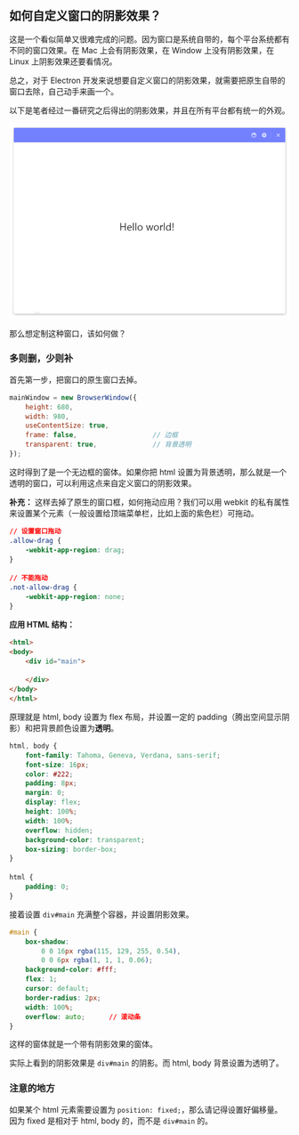 

## 如何自定义窗口的阴影效果？
这是一个看似简单又很难完成的问题。因为窗口是系统自带的，每个平台系统都有不同的窗口效果。在 Mac 上会有阴影效果，在 Window 上没有阴影效果，在 Linux 上阴影效果还要看情况。

总之，对于 Electron 开发来说想要自定义窗口的阴影效果，就需要把原生自带的窗口去除，自己动手来画一个。

以下是笔者经过一番研究之后得出的阴影效果，并且在所有平台都有统一的外观。

![](../resource/20171225091054.png)

那么想定制这种窗口，该如何做？

### 多则删，少则补
首先第一步，把窗口的原生窗口去掉。

```js
mainWindow = new BrowserWindow({
    height: 680,
    width: 980,
    useContentSize: true,
    frame: false,                   // 边框
    transparent: true,              // 背景透明
});
```

这时得到了是一个无边框的窗体。如果你把 html 设置为背景透明，那么就是一个透明的窗口，可以利用这点来自定义窗口的阴影效果。

**补充：**
这样去掉了原生的窗口框，如何拖动应用？我们可以用 webkit 的私有属性来设置某个元素（一般设置给顶端菜单栏，比如上面的紫色栏）可拖动。

```css
// 设置窗口拖动
.allow-drag {
    -webkit-app-region: drag;
}

// 不能拖动
.not-allow-drag {
    -webkit-app-region: none;
}
```

**应用 HTML 结构：**

```html
<html>
<body>
    <div id="main">

    </div>
</body>
</html>
```

原理就是 html, body 设置为 flex 布局，并设置一定的 padding（腾出空间显示阴影）和把背景颜色设置为**透明**。

```css
html, body {
    font-family: Tahoma, Geneva, Verdana, sans-serif;
    font-size: 16px;
    color: #222;
    padding: 8px;
    margin: 0;
    display: flex;
    height: 100%;
    width: 100%;
    overflow: hidden;
    background-color: transparent;
    box-sizing: border-box;
}

html {
    padding: 0;
}
```

接着设置 `div#main` 充满整个容器，并设置阴影效果。

```css
#main {
    box-shadow:
        0 0 16px rgba(115, 129, 255, 0.54),
        0 0 6px rgba(1, 1, 1, 0.06);
    background-color: #fff;
    flex: 1;
    cursor: default;
    border-radius: 2px;
    width: 100%;
    overflow: auto;      // 滚动条
}
```

这样的窗体就是一个带有阴影效果的窗体。

实际上看到的阴影效果是 `div#main` 的阴影。而 html, body 背景设置为透明了。

### 注意的地方
如果某个 html 元素需要设置为 `position: fixed;`，那么请记得设置好偏移量。因为 fixed 是相对于 html, body 的，而不是 `div#main` 的。




